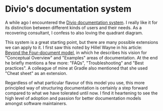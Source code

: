 # Divio's documentation system

A while ago I encountered the [Divio documentation system](https://documentation.divio.com/). I really like it for its distinction between different kinds of users and their needs. As a recovering consultant, I confess to also loving the quadrant diagram.

This system is a great starting point, but there are many possible extensions we can apply to it. I first saw this noted by Hillel Wayne in his article: [Beyond the Four-document model](https://buttondown.email/hillelwayne/archive/beyond-the-four-document-model/), in which he describes his vision for "Conceptual Overview" and "Examples" areas of documentation. At the end he briefly mentions a few more: "FAQs", "Troubleshooting" and "Best practices". A colleague of mine at Gradle also mentioned that she used "Cheat sheet" as an extension.

Regardless of what particular flavour of this model you use, this more principled way of structuring documentation is certainly a step forward compared to what we have tolerated until now. I find it heartening to see the high level of adoption and passion for better documentation models amongst software maintainers.